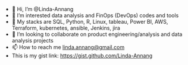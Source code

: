 - 👋 Hi, I’m @Linda-Annang
- 👀 I’m interested data analysis and FinOps (DevOps) codes and tools
- 🌱 My stacks are SQL, Python, R, Linux, tableau, Power BI, AWS, Terraform, kubernetes, ansible, Jenkins, jira
- 💞️ I’m looking to collaborate on product engineering/analysis and data analysis projects
- 📫 How to reach me linda.annang@gmail.com
- This is my gist link: https://gist.github.com/Linda-Annang

<!---
Linda-Annang/Linda-Annang is a ✨ special ✨ repository because its `README.md` (this file) appears on your GitHub profile.
You can click the Preview link to take a look at your changes.
--->
